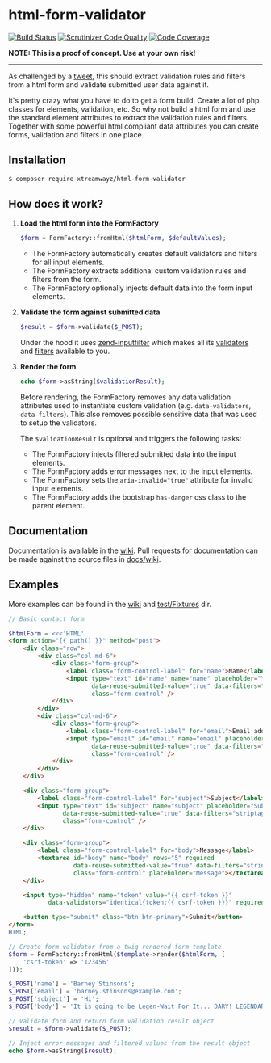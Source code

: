 # html-form-validator

[![Build Status](https://travis-ci.org/xtreamwayz/html-form-validator.svg?branch=master)](https://travis-ci.org/xtreamwayz/html-form-validator)
[![Scrutinizer Code Quality](https://scrutinizer-ci.com/g/xtreamwayz/html-form-validator/badges/quality-score.png?b=master)](https://scrutinizer-ci.com/g/xtreamwayz/html-form-validator/?branch=master)
[![Code Coverage](https://scrutinizer-ci.com/g/xtreamwayz/html-form-validator/badges/coverage.png?b=master)](https://scrutinizer-ci.com/g/xtreamwayz/html-form-validator/?branch=master)

**NOTE: This is a proof of concept. Use at your own risk!**

---

As challenged by a [tweet](https://twitter.com/Ocramius/status/680817040429592576), this should extract validation
rules and filters from a html form and validate submitted user data against it.

It's pretty crazy what you have to do to get a form build. Create a lot of php classes for elements, validation,
etc. So why not build a html form and use the standard element attributes to extract the validation rules and filters.
Together with some powerful html compliant data attributes you can create forms, validation and filters in one place.

## Installation

```bash
$ composer require xtreamwayz/html-form-validator
```

## How does it work?

1. **Load the html form into the FormFactory**

    ```php
    $form = FormFactory::fromHtml($htmlForm, $defaultValues);
    ```

    - The FormFactory automatically creates default validators and filters for all input elements.
    - The FormFactory extracts additional custom validation rules and filters from the form.
    - The FormFactory optionally injects default data into the form input elements.

2. **Validate the form against submitted data**

    ```php
    $result = $form->validate($_POST);
    ```

    Under the hood it uses [zend-inputfilter](https://github.com/zendframework/zend-inputfilter) which makes all its
    [validators](http://framework.zend.com/manual/current/en/modules/zend.validator.set.html) and
    [filters](http://framework.zend.com/manual/current/en/modules/zend.filter.set.html) available to you.

3. **Render the form**

    ```php
    echo $form->asString($validationResult);
    ```

    Before rendering, the FormFactory removes any data validation attributes used to instantiate custom validation
    (e.g. `data-validators`, `data-filters`). This also removes possible sensitive data that was used to setup
    the validators.

    The `$validationResult` is optional and triggers the following tasks:
    - The FormFactory injects filtered submitted data into the input elements.
    - The FormFactory adds error messages next to the input elements.
    - The FormFactory sets the `aria-invalid="true"` attribute for invalid input elements.
    - The FormFactory adds the bootstrap `has-danger` css class to the parent element.

## Documentation

Documentation is available in the [wiki](https://github.com/xtreamwayz/html-form-validator/wiki).
Pull requests for documentation can be made against the source files in [docs/wiki](docs/wiki).

## Examples

More examples can be found in the [wiki](https://github.com/xtreamwayz/html-form-validator/wiki) and
[test/Fixtures](https://github.com/xtreamwayz/html-form-validator/tree/master/test/Fixtures) dir.

```php
// Basic contact form

$htmlForm = <<<'HTML'
<form action="{{ path() }}" method="post">
    <div class="row">
        <div class="col-md-6">
            <div class="form-group">
                <label class="form-control-label" for="name">Name</label>
                <input type="text" id="name" name="name" placeholder="Your name" required
                       data-reuse-submitted-value="true" data-filters="striptags|stringtrim"
                       class="form-control" />
            </div>
        </div>
        <div class="col-md-6">
            <div class="form-group">
                <label class="form-control-label" for="email">Email address</label>
                <input type="email" id="email" name="email" placeholder="Your email address" required
                       data-reuse-submitted-value="true" data-filters="striptags|stringtrim"
                       class="form-control" />
            </div>
        </div>
    </div>

    <div class="form-group">
        <label class="form-control-label" for="subject">Subject</label>
        <input type="text" id="subject" name="subject" placeholder="Subject" required
               data-reuse-submitted-value="true" data-filters="striptags|stringtrim"
               class="form-control" />
    </div>

    <div class="form-group">
        <label class="form-control-label" for="body">Message</label>
        <textarea id="body" name="body" rows="5" required
                  data-reuse-submitted-value="true" data-filters="stringtrim"
                  class="form-control" placeholder="Message"></textarea>
    </div>

    <input type="hidden" name="token" value="{{ csrf-token }}"
           data-validators="identical{token:{{ csrf-token }}}" required />

    <button type="submit" class="btn btn-primary">Submit</button>
</form>
HTML;

// Create form validator from a twig rendered form template
$form = FormFactory::fromHtml($template->render($htmlForm, [
    'csrf-token' => '123456'
]));

$_POST['name'] = 'Barney Stinsons';
$_POST['email'] = 'barney.stinsons@example.com';
$_POST['subject'] = 'Hi';
$_POST['body'] = 'It is going to be Legen-Wait For It... DARY! LEGENDARY!';

// Validate form and return form validation result object
$result = $form->validate($_POST);

// Inject error messages and filtered values from the result object
echo $form->asString($result);
```
